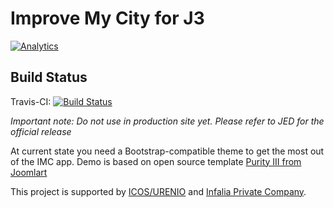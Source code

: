 # Improve My City for J3 #
[![Analytics](https://ga-beacon.appspot.com/UA-7990459-29/itsam/imc?flat)](https://github.com/igrigorik/ga-beacon)

Build Status
---------------------
Travis-CI: [![Build Status](https://travis-ci.org/itsam/imc.svg)](https://travis-ci.org/itsam/imc)

*Important note: Do not use in production site yet. Please refer to JED for the official release*

At current state you need a Bootstrap-compatible theme to get the most out of the IMC app.
Demo is based on open source template [Purity III from Joomlart](http://www.joomlart.com/joomla/templates/purity-iii)


This project is supported by [ICOS/URENIO](http://icos.urenio.org/) and [Infalia Private Company](http://www.infalia.com).
